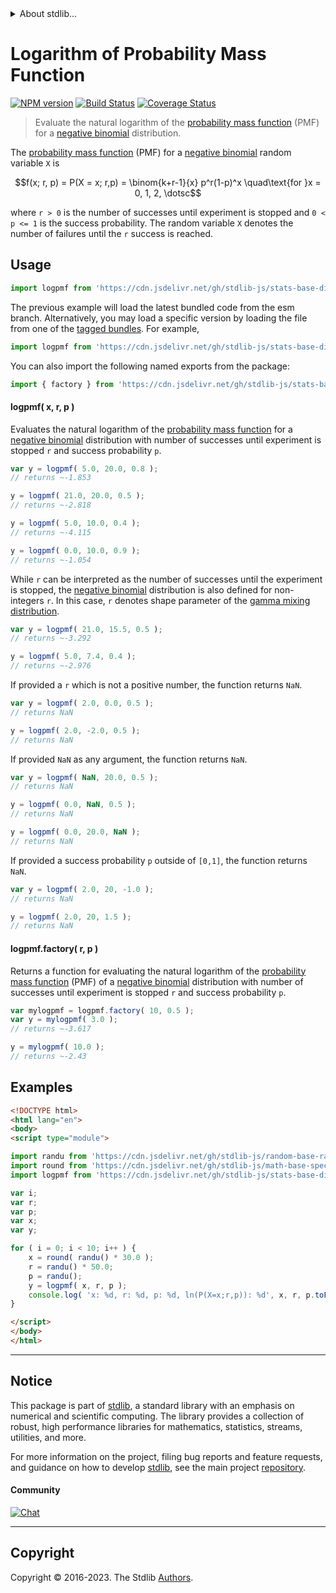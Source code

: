 <!--

@license Apache-2.0

Copyright (c) 2018 The Stdlib Authors.

Licensed under the Apache License, Version 2.0 (the "License");
you may not use this file except in compliance with the License.
You may obtain a copy of the License at

   http://www.apache.org/licenses/LICENSE-2.0

Unless required by applicable law or agreed to in writing, software
distributed under the License is distributed on an "AS IS" BASIS,
WITHOUT WARRANTIES OR CONDITIONS OF ANY KIND, either express or implied.
See the License for the specific language governing permissions and
limitations under the License.

-->


<details>
  <summary>
    About stdlib...
  </summary>
  <p>We believe in a future in which the web is a preferred environment for numerical computation. To help realize this future, we've built stdlib. stdlib is a standard library, with an emphasis on numerical and scientific computation, written in JavaScript (and C) for execution in browsers and in Node.js.</p>
  <p>The library is fully decomposable, being architected in such a way that you can swap out and mix and match APIs and functionality to cater to your exact preferences and use cases.</p>
  <p>When you use stdlib, you can be absolutely certain that you are using the most thorough, rigorous, well-written, studied, documented, tested, measured, and high-quality code out there.</p>
  <p>To join us in bringing numerical computing to the web, get started by checking us out on <a href="https://github.com/stdlib-js/stdlib">GitHub</a>, and please consider <a href="https://opencollective.com/stdlib">financially supporting stdlib</a>. We greatly appreciate your continued support!</p>
</details>

# Logarithm of Probability Mass Function

[![NPM version][npm-image]][npm-url] [![Build Status][test-image]][test-url] [![Coverage Status][coverage-image]][coverage-url] <!-- [![dependencies][dependencies-image]][dependencies-url] -->

> Evaluate the natural logarithm of the [probability mass function][pmf] (PMF) for a [negative binomial][negative-binomial-distribution] distribution.

<section class="intro">

The [probability mass function][pmf] (PMF) for a [negative binomial][negative-binomial-distribution] random variable `X` is

<!-- <equation class="equation" label="eq:negative_binomial_pmf" align="center" raw="f(x; r, p) = P(X = x; r,p) = \binom{k+r-1}{x} p^r(1-p)^x \quad\text{for }x = 0, 1, 2, \dotsc" alt="Probability mass function (PMF) for a negative binomial distribution."> -->

```math
f(x; r, p) = P(X = x; r,p) = \binom{k+r-1}{x} p^r(1-p)^x \quad\text{for }x = 0, 1, 2, \dotsc
```

<!-- <div class="equation" align="center" data-raw-text="f(x; r, p) = P(X = x; r,p) = \binom{k+r-1}{x} p^r(1-p)^x \quad\text{for }x = 0, 1, 2, \dotsc" data-equation="eq:negative_binomial_pmf">
    <img src="https://cdn.jsdelivr.net/gh/stdlib-js/stdlib@51534079fef45e990850102147e8945fb023d1d0/lib/node_modules/@stdlib/stats/base/dists/negative-binomial/logpmf/docs/img/equation_negative_binomial_pmf.svg" alt="Probability mass function (PMF) for a negative binomial distribution.">
    <br>
</div> -->

<!-- </equation> -->

where `r > 0` is the number of successes until experiment is stopped and `0 < p <= 1` is the success probability. The random variable `X` denotes the number of failures until the `r` success is reached. 

</section>

<!-- /.intro -->



<section class="usage">

## Usage

```javascript
import logpmf from 'https://cdn.jsdelivr.net/gh/stdlib-js/stats-base-dists-negative-binomial-logpmf@esm/index.mjs';
```
The previous example will load the latest bundled code from the esm branch. Alternatively, you may load a specific version by loading the file from one of the [tagged bundles](https://github.com/stdlib-js/stats-base-dists-negative-binomial-logpmf/tags). For example,

```javascript
import logpmf from 'https://cdn.jsdelivr.net/gh/stdlib-js/stats-base-dists-negative-binomial-logpmf@v0.1.0-esm/index.mjs';
```

You can also import the following named exports from the package:

```javascript
import { factory } from 'https://cdn.jsdelivr.net/gh/stdlib-js/stats-base-dists-negative-binomial-logpmf@esm/index.mjs';
```

#### logpmf( x, r, p )

Evaluates the natural logarithm of the [probability mass function][pmf] for a [negative binomial][negative-binomial-distribution] distribution with number of successes until experiment is stopped `r` and success probability `p`.

```javascript
var y = logpmf( 5.0, 20.0, 0.8 );
// returns ~-1.853

y = logpmf( 21.0, 20.0, 0.5 );
// returns ~-2.818

y = logpmf( 5.0, 10.0, 0.4 );
// returns ~-4.115

y = logpmf( 0.0, 10.0, 0.9 );
// returns ~-1.054
```

While `r` can be interpreted as the number of successes until the experiment is stopped, the [negative binomial][negative-binomial-distribution] distribution is also defined for non-integers `r`. In this case, `r` denotes shape parameter of the [gamma mixing distribution][negative-binomial-mixture-representation].

```javascript
var y = logpmf( 21.0, 15.5, 0.5 );
// returns ~-3.292

y = logpmf( 5.0, 7.4, 0.4 );
// returns ~-2.976
```

If provided a `r` which is not a positive number, the function returns `NaN`.

```javascript
var y = logpmf( 2.0, 0.0, 0.5 );
// returns NaN

y = logpmf( 2.0, -2.0, 0.5 );
// returns NaN
```

If provided `NaN` as any argument, the function returns `NaN`.

```javascript
var y = logpmf( NaN, 20.0, 0.5 );
// returns NaN

y = logpmf( 0.0, NaN, 0.5 );
// returns NaN

y = logpmf( 0.0, 20.0, NaN );
// returns NaN
```

If provided a success probability `p` outside of `[0,1]`, the function returns `NaN`.

```javascript
var y = logpmf( 2.0, 20, -1.0 );
// returns NaN

y = logpmf( 2.0, 20, 1.5 );
// returns NaN
```

#### logpmf.factory( r, p )

Returns a function for evaluating the natural logarithm of the [probability mass function][pmf] (PMF) of a [negative binomial][negative-binomial-distribution] distribution with number of successes until experiment is stopped `r` and success probability `p`.

```javascript
var mylogpmf = logpmf.factory( 10, 0.5 );
var y = mylogpmf( 3.0 );
// returns ~-3.617

y = mylogpmf( 10.0 );
// returns ~-2.43
```

</section>

<!-- /.usage -->

<section class="examples">

## Examples

<!-- eslint no-undef: "error" -->

```html
<!DOCTYPE html>
<html lang="en">
<body>
<script type="module">

import randu from 'https://cdn.jsdelivr.net/gh/stdlib-js/random-base-randu@esm/index.mjs';
import round from 'https://cdn.jsdelivr.net/gh/stdlib-js/math-base-special-round@esm/index.mjs';
import logpmf from 'https://cdn.jsdelivr.net/gh/stdlib-js/stats-base-dists-negative-binomial-logpmf@esm/index.mjs';

var i;
var r;
var p;
var x;
var y;

for ( i = 0; i < 10; i++ ) {
    x = round( randu() * 30.0 );
    r = randu() * 50.0;
    p = randu();
    y = logpmf( x, r, p );
    console.log( 'x: %d, r: %d, p: %d, ln(P(X=x;r,p)): %d', x, r, p.toFixed( 4 ), y.toFixed( 4 ) );
}

</script>
</body>
</html>
```

</section>

<!-- /.examples -->

<!-- Section for related `stdlib` packages. Do not manually edit this section, as it is automatically populated. -->

<section class="related">

</section>

<!-- /.related -->

<!-- Section for all links. Make sure to keep an empty line after the `section` element and another before the `/section` close. -->


<section class="main-repo" >

* * *

## Notice

This package is part of [stdlib][stdlib], a standard library with an emphasis on numerical and scientific computing. The library provides a collection of robust, high performance libraries for mathematics, statistics, streams, utilities, and more.

For more information on the project, filing bug reports and feature requests, and guidance on how to develop [stdlib][stdlib], see the main project [repository][stdlib].

#### Community

[![Chat][chat-image]][chat-url]

---

## Copyright

Copyright &copy; 2016-2023. The Stdlib [Authors][stdlib-authors].

</section>

<!-- /.stdlib -->

<!-- Section for all links. Make sure to keep an empty line after the `section` element and another before the `/section` close. -->

<section class="links">

[npm-image]: http://img.shields.io/npm/v/@stdlib/stats-base-dists-negative-binomial-logpmf.svg
[npm-url]: https://npmjs.org/package/@stdlib/stats-base-dists-negative-binomial-logpmf

[test-image]: https://github.com/stdlib-js/stats-base-dists-negative-binomial-logpmf/actions/workflows/test.yml/badge.svg?branch=v0.1.0
[test-url]: https://github.com/stdlib-js/stats-base-dists-negative-binomial-logpmf/actions/workflows/test.yml?query=branch:v0.1.0

[coverage-image]: https://img.shields.io/codecov/c/github/stdlib-js/stats-base-dists-negative-binomial-logpmf/main.svg
[coverage-url]: https://codecov.io/github/stdlib-js/stats-base-dists-negative-binomial-logpmf?branch=v0.1.0

<!--

[dependencies-image]: https://img.shields.io/david/stdlib-js/stats-base-dists-negative-binomial-logpmf.svg
[dependencies-url]: https://david-dm.org/stdlib-js/stats-base-dists-negative-binomial-logpmf/main

-->

[chat-image]: https://img.shields.io/gitter/room/stdlib-js/stdlib.svg
[chat-url]: https://app.gitter.im/#/room/#stdlib-js_stdlib:gitter.im

[stdlib]: https://github.com/stdlib-js/stdlib

[stdlib-authors]: https://github.com/stdlib-js/stdlib/graphs/contributors

[umd]: https://github.com/umdjs/umd
[es-module]: https://developer.mozilla.org/en-US/docs/Web/JavaScript/Guide/Modules

[deno-url]: https://github.com/stdlib-js/stats-base-dists-negative-binomial-logpmf/tree/deno
[umd-url]: https://github.com/stdlib-js/stats-base-dists-negative-binomial-logpmf/tree/umd
[esm-url]: https://github.com/stdlib-js/stats-base-dists-negative-binomial-logpmf/tree/esm
[branches-url]: https://github.com/stdlib-js/stats-base-dists-negative-binomial-logpmf/blob/main/branches.md

[negative-binomial-mixture-representation]: https://en.wikipedia.org/wiki/Negative_binomial_distribution#Gamma.E2.80.93Poisson_mixture

[negative-binomial-distribution]: https://en.wikipedia.org/wiki/Negative_binomial_distribution

[pmf]: https://en.wikipedia.org/wiki/Probability_mass_function

</section>

<!-- /.links -->
